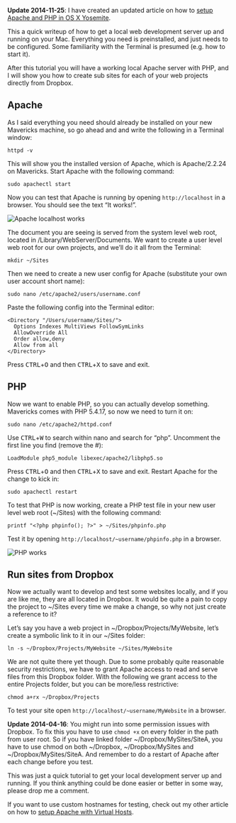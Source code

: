__Update 2014-11-25__: I have created an updated article on how to [setup Apache and PHP in OS X Yosemite](setup-local-web-server-apache-php-osx-yosemite.html).

This a quick writeup of how to get a local web development server up and running on your Mac. Everything you need is preinstalled, and just needs to be configured. Some familiarity with the Terminal is presumed (e.g. how to start it).

After this tutorial you will have a working local Apache server with PHP, and I will show you how to create sub sites for each of your web projects directly from Dropbox.

<!-- more-->

## Apache

As I said everything you need should already be installed on your new Mavericks machine, so go ahead and and write the following in a Terminal window:

`httpd -v`

This will show you the installed version of Apache, which is Apache/2.2.24 on Mavericks. Start Apache with the following command:

`sudo apachectl start`

Now you can test that Apache is running by opening `http://localhost` in a browser. You should see the text “It works!”.

![Apache localhost works](/images/blog/setup-local-web-server-apache-php-macos-x-mavericks/apacheworks.png)

The document you are seeing is served from the system level web root, located in /Library/WebServer/Documents. We want to create a user level web root for our own projects, and we’ll do it all from the Terminal:

`mkdir ~/Sites`

Then we need to create a new user config for Apache (substitute your own user account short name):

`sudo nano /etc/apache2/users/username.conf`

Paste the following config into the Terminal editor:

    <Directory "/Users/username/Sites/">
      Options Indexes MultiViews FollowSymLinks
      AllowOverride All
      Order allow,deny
      Allow from all
    </Directory>

Press <kbd>CTRL</kbd>+<kbd>O</kbd> and then <kbd>CTRL</kbd>+<kbd>X</kbd> to save and exit.

## PHP

Now we want to enable PHP, so you can actually develop something. Mavericks comes with PHP 5.4.17, so now we need to turn it on:

`sudo nano /etc/apache2/httpd.conf`

Use <kbd>CTRL</kbd>+<kbd>W</kbd> to search within nano and search for “php”. Uncomment the first line you find (remove the #):

`LoadModule php5_module libexec/apache2/libphp5.so`

Press <kbd>CTRL</kbd>+<kbd>O</kbd> and then <kbd>CTRL</kbd>+<kbd>X</kbd> to save and exit. Restart Apache for the change to kick in:

`sudo apachectl restart`

To test that PHP is now working, create a PHP test file in your new user level web root (~/Sites) with the following command:

`printf "<?php phpinfo(); ?>" > ~/Sites/phpinfo.php`

Test it by opening `http://localhost/~username/phpinfo.php` in a browser.

![PHP works](/images/blog/setup-local-web-server-apache-php-macos-x-mavericks/phpinfo.png)

## Run sites from Dropbox

Now we actually want to develop and test some websites locally, and if you are like me, they are all located in Dropbox. It would be quite a pain to copy the project to ~/Sites every time we make a change, so why not just create a reference to it?

Let’s say you have a web project in ~/Dropbox/Projects/MyWebsite, let’s create a symbolic link to it in our ~/Sites folder:

`ln -s ~/Dropbox/Projects/MyWebsite ~/Sites/MyWebsite`

We are not quite there yet though. Due to some probably quite reasonable security restrictions, we have to grant Apache access to read and serve files from this Dropbox folder. With the following we grant access to the entire Projects folder, but you can be more/less restrictive:

`chmod a+rx ~/Dropbox/Projects`

To test your site open `http://localhost/~username/MyWebsite` in a browser.

__Update 2014-04-16__: You might run into some permission issues with Dropbox. To fix this you have to use `chmod +x` on every folder in the path from user root. So if you have linked folder ~/Dropbox/MySites/SiteA, you have to use chmod on both ~/Dropbox, ~/Dropbox/MySites and ~/Dropbox/MySites/SiteA. And remember to do a restart of Apache after each change before you test.

This was just a quick tutorial to get your local development server up and running. If you think anything could be done easier or better in some way, please drop me a comment.

If you want to use custom hostnames for testing, check out my other article on how to [setup Apache with Virtual Hosts](add-custom-hostname-to-apache-osx-mavericks.html).
